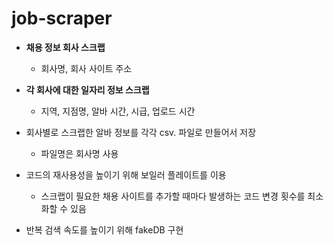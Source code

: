 # job-scraper

- **채용 정보 회사 스크랩** 
  - 회사명, 회사 사이트 주소
  
- **각 회사에 대한 일자리 정보 스크랩** 
  - 지역, 지점명, 알바 시간, 시급, 업로드 시간
  
- 회사별로 스크랩한 알바 정보를 각각 csv. 파일로 만들어서 저장 
  - 파일명은 회사명 사용
  
- 코드의 재사용성을 높이기 위해 보일러 플레이트를 이용
  - 스크랩이 필요한 채용 사이트를 추가할 때마다 발생하는 코드 변경 횟수를 최소화할 수 있음
  
- 반복 검색 속도를 높이기 위해 fakeDB 구현
